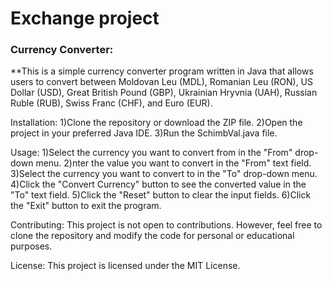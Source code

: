# **Exchange project**
### Currency Converter:
**This is a simple currency converter program written in Java that allows users to convert between Moldovan Leu (MDL), Romanian Leu (RON), US Dollar (USD), Great British Pound (GBP), Ukrainian Hryvnia (UAH), Russian Ruble (RUB), Swiss Franc (CHF), and Euro (EUR).

Installation:
1)Clone the repository or download the ZIP file.
2)Open the project in your preferred Java IDE.
3)Run the SchimbVal.java file.

Usage:
1)Select the currency you want to convert from in the "From" drop-down menu.
2)nter the value you want to convert in the "From" text field.
3)Select the currency you want to convert to in the "To" drop-down menu.
4)Click the "Convert Currency" button to see the converted value in the "To" text field.
5)Click the "Reset" button to clear the input fields.
6)Click the "Exit" button to exit the program.

Contributing:
This project is not open to contributions. However, feel free to clone the repository and modify the code for personal or educational purposes.

License:
This project is licensed under the MIT License.
